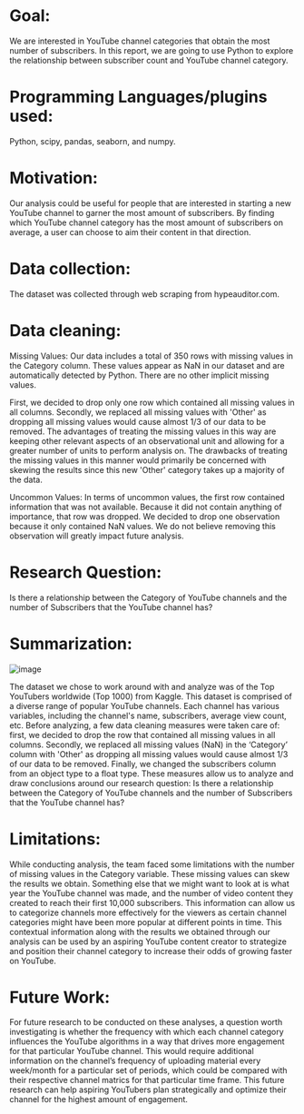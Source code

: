 # Goal: 
  We are interested in YouTube channel categories that obtain the most number of subscribers. In this report, we are going to use Python to explore the relationship between subscriber count and YouTube channel category.

# Programming Languages/plugins used:
Python, scipy, pandas, seaborn, and numpy. 

# Motivation: 
  Our analysis could be useful for people that are interested in starting a new YouTube channel to garner the most amount of subscribers. By finding which YouTube channel category has the most amount of subscribers on average, a user can choose to aim their content in that direction.

# Data collection:
The dataset was collected through web scraping from hypeauditor.com.

# Data cleaning:
Missing Values: Our data includes a total of 350 rows with missing values in the Category column. These values appear as NaN in our dataset and are automatically detected by Python. There are no other implicit missing values.

First, we decided to drop only one row which contained all missing values in all columns. Secondly, we replaced all missing values with 'Other' as dropping all missing values would cause almost 1/3 of our data to be removed. The advantages of treating the missing values in this way are keeping other relevant aspects of an observational unit and allowing for a greater number of units to perform analysis on. The drawbacks of treating the missing values in this manner would primarily be concerned with skewing the results since this new 'Other' category takes up a majority of the data.

Uncommon Values: In terms of uncommon values, the first row contained information that was not available. Because it did not contain anything of importance, that row was dropped. We decided to drop one observation because it only contained NaN values. We do not believe removing this observation will greatly impact future analysis.

# Research Question: 
  Is there a relationship between the Category of YouTube channels and the number of Subscribers that the YouTube channel has?

# Summarization: 
![image](https://github.com/OmMistry25/data-driven-approach-to-start-your-youtube-channel-/assets/157780551/af950748-8ae5-45a4-a09e-566b19c8cc07)

The dataset we chose to work around with and analyze was of the Top YouTubers worldwide (Top 1000) from Kaggle. This dataset is comprised of a diverse range of popular YouTube channels. Each channel has various variables, including the channel's name, subscribers, average view count, etc. Before analyzing, a few data cleaning measures were taken care of: first, we decided to drop the row that contained all missing values in all columns. Secondly, we replaced all missing values (NaN) in the ‘Category’ column with 'Other' as dropping all missing values would cause almost 1/3 of our data to be removed. Finally, we changed the subscribers column from an object type to a float type. These measures allow us to analyze and draw conclusions around our research question: Is there a relationship between the Category of YouTube channels and the number of Subscribers that the YouTube channel has?

# Limitations: 
While conducting analysis, the team faced some limitations with the number of missing values in the Category variable. These missing values can skew the results we obtain. Something else that we might want to look at is what year the YouTube channel was made, and the number of video content they created to reach their first 10,000 subscribers. This information can allow us to categorize channels more effectively for the viewers as certain channel categories might have been more popular at different points in time. This contextual information along with the results we obtained through our analysis can be used by an aspiring YouTube content creator to strategize and position their channel category to increase their odds of growing faster on YouTube.

# Future Work: 
For future research to be conducted on these analyses, a question worth investigating is whether the frequency with which each channel category influences the YouTube algorithms in a way that drives more engagement for that particular YouTube channel. This would require additional information on the channel’s frequency of uploading material every week/month for a particular set of periods, which could be compared with their respective channel matrics for that particular time frame. This future research can help aspiring YouTubers plan strategically and optimize their channel for the highest amount of engagement.


